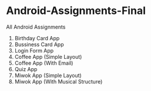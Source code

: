 # Android-Assignments-Final
All Android Assignments

1. Birthday Card App
2. Bussiness Card App
3. Login Form App
4. Coffee App (Simple Layout)
5. Coffee App (With Email)
6. Quiz App
7. Miwok App (Simple Layout)
8. Miwok App (With Musical Structure)